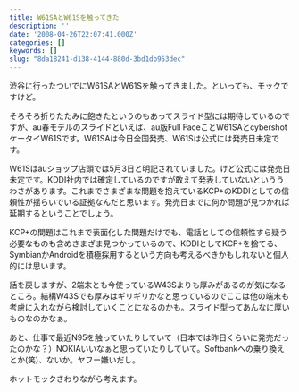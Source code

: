 ```yaml
---
title: W61SAとW61Sを触ってきた
description: ''
date: '2008-04-26T22:07:41.000Z'
categories: []
keywords: []
slug: "8da18241-d138-4144-880d-3bd1db953dec"
---
```

渋谷に行ったついでにW61SAとW61Sを触ってきました。といっても、モックですけど。

そろそろ折りたたみに飽きたというのもあってスライド型には期待しているのですが、au春モデルのスライドといえば、au版Full FaceことW61SAとcybershotケータイW61Sです。W61SAは今日全国発売、W61Sは公式には発売日未定です。

W61Sはauショップ店頭では5月3日と明記されていました。けど公式には発売日未定です。KDDI社内では確定しているのですが敢えて発表していないといううわさがあります。これまでさまざまな問題を抱えているKCP+のKDDIとしての信頼性が揺らいでいる証拠なんだと思います。発売日までに何か問題が見つかれば延期するということでしょう。

KCP+の問題はこれまで表面化した問題だけでも、電話としての信頼性すら疑う必要なものも含めさまざま見つかっているので、KDDIとしてKCP+を捨てる、SymbianかAndroidを積極採用するという方向も考えるべきかもしれないと個人的には思います。

話を戻しますが、2端末とも今使っているW43Sよりも厚みがあるのが気になるところ。結構W43Sでも厚みはギリギリかなと思っているのでここは他の端末も考慮に入れながら検討していくことになるのかも。スライド型ってあんなに厚いものなのかなぁ。

あと、仕事で最近N95を触っていたりしていて（日本では昨日くらいに発売だったのかな？）NOKIAいいなぁと思っていたりしていて。Softbankへの乗り換えとか(笑)、ないか。ヤフー嫌いだし。

ホットモックさわりながら考えます。